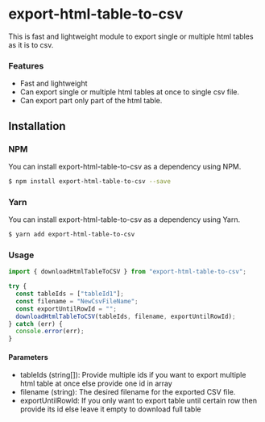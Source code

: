 # export-html-table-to-csv

This is fast and lightweight module to export single or multiple html tables as it is to csv.

### Features

- Fast and lightweight
- Can export single or multiple html tables at once to single csv file.
- Can export part only part of the html table.

## Installation

### **NPM**

You can install export-html-table-to-csv as a dependency using NPM.

```bash
$ npm install export-html-table-to-csv --save
```

### **Yarn**

You can install export-html-table-to-csv as a dependency using Yarn.

```bash
$ yarn add export-html-table-to-csv
```

### Usage

```js
import { downloadHtmlTableToCSV } from "export-html-table-to-csv";

try {
  const tableIds = ["tableId1"];
  const filename = "NewCsvFileName";
  const exportUntilRowId = "";
  downloadHtmlTableToCSV(tableIds, filename, exportUntilRowId);
} catch (err) {
  console.error(err);
}
```

#### Parameters

- tableIds (string[]): Provide multiple ids if you want to export multiple html table at once else provide one id in array
- filename (string): The desired filename for the exported CSV file.
- exportUntilRowId: If you only want to export table until certain row then provide its id else leave it empty to download full table
